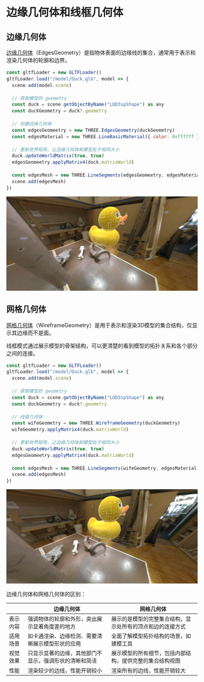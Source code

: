 # 边缘几何体和线框几何体

## 边缘几何体

[边缘几何体](https://threejs.org/docs/index.html?q=edge#api/zh/geometries/EdgesGeometry)（EdgesGeometry）是指物体表面的边缘线的集合，通常用于表示和渲染几何体的轮廓和边界。

```js {10,11,17}
const gltfLoader = new GLTFLoader()
gltfLoader.load("/model/Duck.glb", model => {
  scene.add(model.scene)

  // 获取模型的 geometry
  const duck = scene.getObjectByName("LOD3spShape") as any
  const duckGeometry = duck?.geometry

  // 创建边缘几何体
  const edgesGeomeetry = new THREE.EdgesGeometry(duckGeometry)
  const edgesMaterial = new THREE.LineBasicMaterial({ color: 0xffffff })

  // 更新世界矩阵，让边缘几何体和模型处于相同大小
  duck.updateWorldMatrix(true, true)
  edgesGeomeetry.applyMatrix4(duck.matrixWorld)

  const edgesMesh = new THREE.LineSegments(edgesGeomeetry, edgesMaterial)
  scene.add(edgesMesh)
})
```

![image-20240613235120664](image/边缘几何体.png)



## 网格几何体

[网格几何体](https://threejs.org/docs/index.html?q=wi#api/zh/geometries/WireframeGeometry)（WireframeGeometry）是用于表示和渲染3D模型的集合结构，仅显示其边缘而不是面。

线框模式通过展示模型的骨架结构，可以更清楚的看到模型的拓扑关系和各个部分之间的连接。

```js {6,7,17}
const gltfLoader = new GLTFLoader()
gltfLoader.load("/model/Duck.glb", model => {
  scene.add(model.scene)

  // 获取模型的 geometry
  const duck = scene.getObjectByName("LOD3spShape") as any
  const duckGeometry = duck?.geometry
  
  // 线框几何体
  const wifeGeometry = new THREE.WireframeGeometry(duckGeometry)
  wifeGeometry.applyMatrix4(duck.matrixWorld)

  // 更新世界矩阵，让边缘几何体和模型处于相同大小
  duck.updateWorldMatrix(true, true)
  edgesGeomeetry.applyMatrix4(duck.matrixWorld)

  const edgesMesh = new THREE.LineSegments(wifeGeometry, edgesMaterial)
  scene.add(edgesMesh)
})
```

![image-20240613235338314](image/网格几何体.png)



边缘几何体和网格几何体的区别：

|          | 边缘几何体                                             | 网格几何体                                                 |
| -------- | ------------------------------------------------------ | ---------------------------------------------------------- |
| 表示内容 | 强调物体的轮廓和外形，突出展示显著角度差的地方         | 展示的是模型的完整集合结构，显示处所有的顶点和边的连接方式 |
| 适用场景 | 如卡通渲染、边缘检测、需要清晰展示模型形状的应用       | 全面了解模型拓扑结构的场景，如建模工具                     |
| 视觉效果 | 只显示显著的边缘，其他部门不显示，强调形状的清晰和简洁 | 展示模型的所有细节，包括内部结构，提供完整的集合结构视图   |
| 性能     | 渲染较少的边线，性能开销较小                           | 渲染所有的边线，性能开销较大                               |

